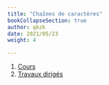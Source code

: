 ```yaml
---
title: "Chaînes de caractères"
bookCollapseSection: true
author: qkzk
date: 2021/05/23
weight: 4

---
```


1. [Cours](1_cours)
2. [Travaux dirigés](2_td)

